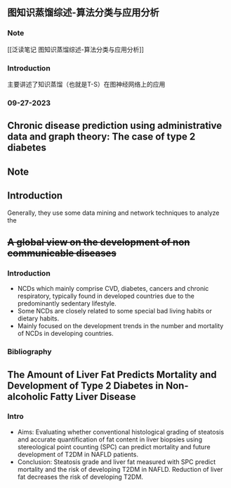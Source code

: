 ## 图知识蒸馏综述-算法分类与应用分析
### Note
[[泛读笔记 图知识蒸馏综述-算法分类与应用分析]]
### Introduction
主要讲述了知识蒸馏（也就是T-S）在图神经网络上的应用



### 09-27-2023
## Chronic disease prediction using administrative data and graph theory: The case of type 2 diabetes
## Note 

## Introduction 
Generally, they use some data mining and network techniques to analyze the 


## ~~A global view on the development of non communicable diseases~~

### Introduction 
- NCDs which mainly comprise CVD, diabetes, cancers and chronic respiratory, typically found in developed countries due to the predominantly sedentary lifestyle.
- Some NCDs are closely related to some special bad living habits or dietary habits.
- Mainly focused on the development trends in the number and mortality of NCDs in developing countries.
### Bibliography


## The Amount of Liver Fat Predicts Mortality and Development of Type 2 Diabetes in Non-alcoholic Fatty Liver Disease 

### Intro 
- Aims: Evaluating whether conventional histological grading of steatosis and accurate quantification of fat content in liver biopsies using stereological point counting (SPC) can predict mortality and future development of T2DM in NAFLD patients.
- Conclusion: Steatosis grade and liver fat measured with SPC predict mortality and the risk of developing T2DM in NAFLD. Reduction of liver fat decreases the risk of developing T2DM.



